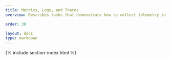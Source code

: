 ```yaml
---
title: Metrics, Logs, and Traces
overview: Describes tasks that demonstrate how to collect telemetry information from the service mesh.

order: 30

layout: docs
type: markdown
---
```


{% include section-index.html %}
